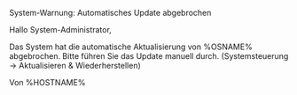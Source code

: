 System-Warnung: Automatisches Update abgebrochen


Hallo System-Administrator,

Das System hat die automatische Aktualisierung von %OSNAME% abgebrochen. Bitte führen Sie das Update manuell durch. (Systemsteuerung -> Aktualisieren & Wiederherstellen)

Von %HOSTNAME%
